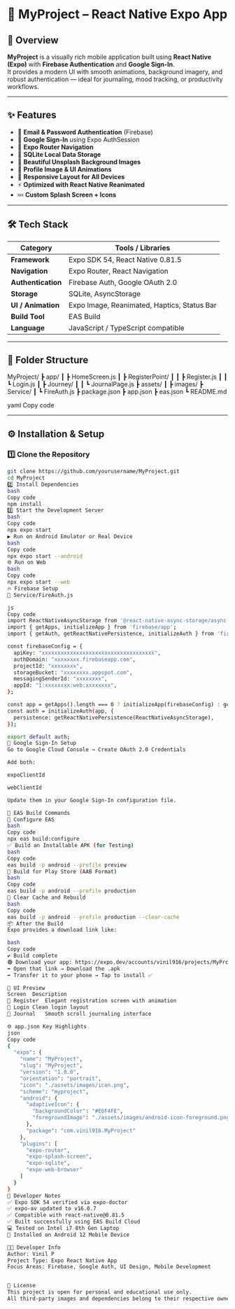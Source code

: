 # 🌸 MyProject – React Native Expo App

## 📱 Overview
**MyProject** is a visually rich mobile application built using **React Native (Expo)** with **Firebase Authentication** and **Google Sign-In**.  
It provides a modern UI with smooth animations, background imagery, and robust authentication — ideal for journaling, mood tracking, or productivity workflows.

---

## ✨ Features
- 🔐 **Email & Password Authentication** (Firebase)
- 🔑 **Google Sign-In** using Expo AuthSession
- 🧭 **Expo Router Navigation**
- 💾 **SQLite Local Data Storage**
- 🌄 **Beautiful Unsplash Background Images**
- 📸 **Profile Image & UI Animations**
- 🎨 **Responsive Layout for All Devices**
- ⚡ **Optimized with React Native Reanimated**
- 💤 **Custom Splash Screen + Icons**

---

## 🛠️ Tech Stack

| Category | Tools / Libraries |
|-----------|------------------|
| **Framework** | Expo SDK 54, React Native 0.81.5 |
| **Navigation** | Expo Router, React Navigation |
| **Authentication** | Firebase Auth, Google OAuth 2.0 |
| **Storage** | SQLite, AsyncStorage |
| **UI / Animation** | Expo Image, Reanimated, Haptics, Status Bar |
| **Build Tool** | EAS Build |
| **Language** | JavaScript / TypeScript compatible |

---

## 🧩 Folder Structure
MyProject/
┣ app/
┃ ┣ HomeScreen.js
┃ ┣ RegisterPoint/
┃ ┃ ┣ Register.js
┃ ┃ ┗ Login.js
┃ ┣ Journey/
┃ ┃ ┗ JournalPage.js
┣ assets/
┃ ┣ images/
┣ Service/
┃ ┗ FireAuth.js
┣ package.json
┣ app.json
┣ eas.json
┗ README.md

yaml
Copy code

---

## ⚙️ Installation & Setup

### 1️⃣ Clone the Repository
```bash
git clone https://github.com/yourusername/MyProject.git
cd MyProject
2️⃣ Install Dependencies
bash
Copy code
npm install
3️⃣ Start the Development Server
bash
Copy code
npx expo start
▶ Run on Android Emulator or Real Device
bash
Copy code
npx expo start --android
🌐 Run on Web
bash
Copy code
npx expo start --web
🔥 Firebase Setup
📁 Service/FireAuth.js

js
Copy code
import ReactNativeAsyncStorage from '@react-native-async-storage/async-storage';
import { getApps, initializeApp } from 'firebase/app';
import { getAuth, getReactNativePersistence, initializeAuth } from 'firebase/auth';

const firebaseConfig = {
  apiKey: "xxxxxxxxxxxxxxxxxxxxxxxxxxxxxxxxxxxx",
  authDomain: "xxxxxxxx.firebaseapp.com",
  projectId: "xxxxxxxx",
  storageBucket: "xxxxxxxx.appspot.com",
  messagingSenderId: "xxxxxxxx",
  appId: "1:xxxxxxxx:web:xxxxxxxx",
};

const app = getApps().length === 0 ? initializeApp(firebaseConfig) : getApps()[0];
const auth = initializeAuth(app, {
  persistence: getReactNativePersistence(ReactNativeAsyncStorage),
});

export default auth;
🔑 Google Sign-In Setup
Go to Google Cloud Console → Create OAuth 2.0 Credentials

Add both:

expoClientId

webClientId

Update them in your Google Sign-In configuration file.

🧱 EAS Build Commands
🧩 Configure EAS
bash
Copy code
npx eas build:configure
✅ Build an Installable APK (for Testing)
bash
Copy code
eas build -p android --profile preview
🚀 Build for Play Store (AAB Format)
bash
Copy code
eas build -p android --profile production
🧹 Clear Cache and Rebuild
bash
Copy code
eas build -p android --profile production --clear-cache
📦 After the Build
Expo provides a download link like:

bash
Copy code
✔ Build complete
🟢 Download your app: https://expo.dev/accounts/vinil916/projects/MyProject/builds/xxxxxx
➡️ Open that link → Download the .apk
➡️ Transfer it to your phone → Tap to install ✅

🌄 UI Preview
Screen	Description
🪷 Register	Elegant registration screen with animation
🔑 Login	Clean login layout
📔 Journal	Smooth scroll journaling interface

🌐 app.json Key Highlights
json
Copy code
{
  "expo": {
    "name": "MyProject",
    "slug": "MyProject",
    "version": "1.0.0",
    "orientation": "portrait",
    "icon": "./assets/images/icon.png",
    "scheme": "myproject",
    "android": {
      "adaptiveIcon": {
        "backgroundColor": "#E6F4FE",
        "foregroundImage": "./assets/images/android-icon-foreground.png"
      },
      "package": "com.vinil916.MyProject"
    },
    "plugins": [
      "expo-router",
      "expo-splash-screen",
      "expo-sqlite",
      "expo-web-browser"
    ]
  }
}
🧠 Developer Notes
✅ Expo SDK 54 verified via expo-doctor
✅ expo-av updated to v16.0.7
✅ Compatible with react-native@0.81.5
✅ Built successfully using EAS Build Cloud
💻 Tested on Intel i7 8th Gen Laptop
📱 Installed on Android 12 Mobile Device

👨‍💻 Developer Info
Author: Vinil P
Project Type: Expo React Native App
Focus Areas: Firebase, Google Auth, UI Design, Mobile Development


🏁 License
This project is open for personal and educational use only.
All third-party images and dependencies belong to their respective owners
